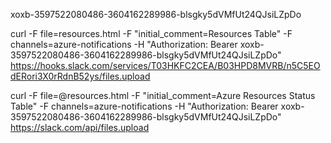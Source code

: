 xoxb-3597522080486-3604162289986-blsgky5dVMfUt24QJsiLZpDo


curl -F file=resources.html -F "initial_comment=Resources Table" -F channels=azure-notifications -H "Authorization: Bearer xoxb-3597522080486-3604162289986-blsgky5dVMfUt24QJsiLZpDo" https://hooks.slack.com/services/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/files.upload



curl -F file=@resources.html -F "initial_comment=Azure Resources Status Table" -F channels=azure-notifications -H "Authorization: Bearer xoxb-3597522080486-3604162289986-blsgky5dVMfUt24QJsiLZpDo" https://slack.com/api/files.upload